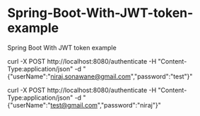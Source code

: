 # Spring-Boot-With-JWT-token-example
Spring Boot With JWT token example


 curl -X POST http://localhost:8080/authenticate -H "Content-Type:application/json" -d "{\"userName\":\"niraj.sonawane@gmail.com\",\"password\":\"test\"}"
 
 curl -X POST http://localhost:8080/authenticate -H "Content-Type:application/json" -d "{\"userName\":\"test@gmail.com\",\"password\":\"niraj\"}"
